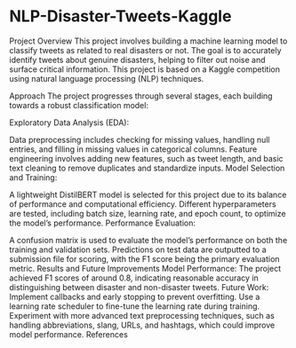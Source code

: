 # NLP-Disaster-Tweets-Kaggle

Project Overview
This project involves building a machine learning model to classify tweets as related to real disasters or not. The goal is to accurately identify tweets about genuine disasters, helping to filter out noise and surface critical information. This project is based on a Kaggle competition using natural language processing (NLP) techniques.

Approach
The project progresses through several stages, each building towards a robust classification model:

Exploratory Data Analysis (EDA):

Data preprocessing includes checking for missing values, handling null entries, and filling in missing values in categorical columns.
Feature engineering involves adding new features, such as tweet length, and basic text cleaning to remove duplicates and standardize inputs.
Model Selection and Training:

A lightweight DistilBERT model is selected for this project due to its balance of performance and computational efficiency.
Different hyperparameters are tested, including batch size, learning rate, and epoch count, to optimize the model’s performance.
Performance Evaluation:

A confusion matrix is used to evaluate the model’s performance on both the training and validation sets.
Predictions on test data are outputted to a submission file for scoring, with the F1 score being the primary evaluation metric.
Results and Future Improvements
Model Performance: The project achieved F1 scores of around 0.8, indicating reasonable accuracy in distinguishing between disaster and non-disaster tweets.
Future Work:
Implement callbacks and early stopping to prevent overfitting.
Use a learning rate scheduler to fine-tune the learning rate during training.
Experiment with more advanced text preprocessing techniques, such as handling abbreviations, slang, URLs, and hashtags, which could improve model performance.
References
